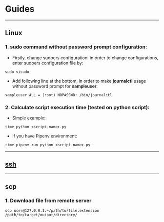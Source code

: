 # Guides

---

## Linux

### 1. sudo command without password prompt configuration:

* Firstly, change sudoers configuration. in order to change configurations, enter sudoers configuration file by:
```
sudo visudo
```

* Add following line at the bottom, in order to make **journalctl** usage without password prompt for **sampleuser**:
```
sampleuser ALL = (root) NOPASSWD: /bin/journalctl
```

### 2. Calculate script execution time (tested on python script):

* Simple example:

```
time python <script-name>.py
```

* If you have Pipenv environment:

```
time pipenv run python <script-name>.py
```

---

## [ssh](ssh)

---

## scp

### 1. Download file from remote server

```
scp user@127.0.0.1:~/path/to/file.extension /path/to/target/output/directory/
```
